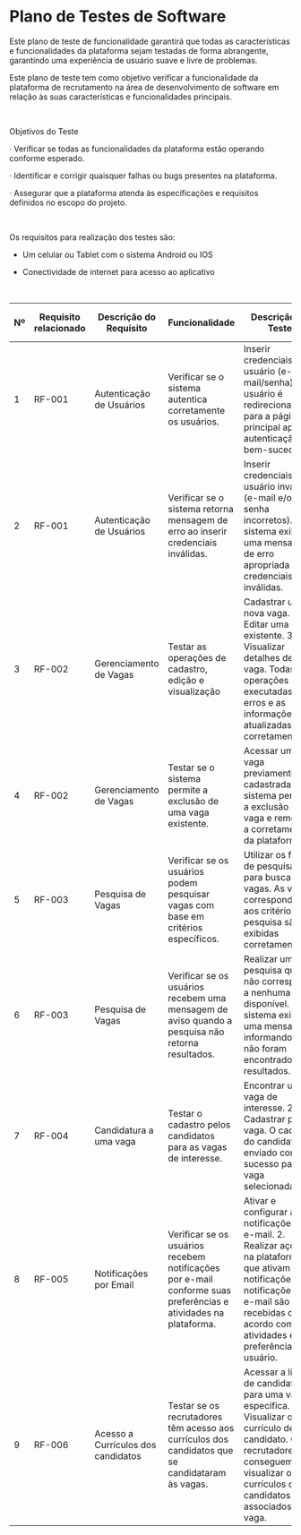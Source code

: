 # Plano de Testes de Software



Este plano de teste de funcionalidade garantirá que todas as características e funcionalidades da plataforma sejam testadas de forma abrangente, garantindo uma experiência de usuário suave e livre de problemas.

Este plano de teste tem como objetivo verificar a funcionalidade da plataforma de recrutamento na área de desenvolvimento de software em relação às suas características e funcionalidades principais.

‌

Objetivos do Teste

· Verificar se todas as funcionalidades da plataforma estão operando conforme esperado.

· Identificar e corrigir quaisquer falhas ou bugs presentes na plataforma.

· Assegurar que a plataforma atenda às especificações e requisitos definidos no escopo do projeto.

‌

Os requisitos para realização dos testes são:

- Um celular ou Tablet com o sistema Android ou IOS

- Conectividade de internet para acesso ao aplicativo

‌

| Nº | Requisito relacionado     | Descrição do Requisito                                                  | Funcionalidade                            | Descrição do Teste                                                                 | Passos de Execução                                                                                   | Critério de Êxito                                                                                                                   |
|----|----------|-------------------------------------------------------------------------|-------------------------------------------|------------------------------------------------------------------------------------|------------------------------------------------------------------------------------------------------|-------------------------------------------------------------------------------------------------------------------------------------|
| 1  | RF-001   | Autenticação de Usuários                                              | Verificar se o sistema autentica corretamente os usuários. | Inserir credenciais de usuário (e-mail/senha). O usuário é redirecionado para a página principal após autenticação bem-sucedida. | Garantir que apenas usuários autenticados tenham acesso à plataforma. |
| 2  | RF-001   | Autenticação de Usuários                                              | Verificar se o sistema retorna mensagem de erro ao inserir credenciais inválidas. | Inserir credenciais de usuário inválidas (e-mail e/ou senha incorretos). O sistema exibe uma mensagem de erro apropriada para credenciais inválidas. | Assegurar que apenas usuários com credenciais válidas possam acessar a plataforma. |
| 3  | RF-002   | Gerenciamento de Vagas                                                | Testar as operações de cadastro, edição e visualização | Cadastrar uma nova vaga. 2. Editar uma vaga existente. 3. Visualizar detalhes de uma vaga. Todas as operações são executadas sem erros e as informações são atualizadas corretamente. | Assegurar que as funcionalidades relacionadas ao gerenciamento de vagas estejam operacionais. |
| 4  | RF-002   | Gerenciamento de Vagas                                                | Testar se o sistema permite a exclusão de uma vaga existente. | Acessar uma vaga previamente cadastrada. O sistema permite a exclusão da vaga e remove-a corretamente da plataforma. | Assegurar que as vagas possam ser removidas da plataforma conforme necessário. |
| 5  | RF-003   | Pesquisa de Vagas                                                     | Verificar se os usuários podem pesquisar vagas com base em critérios específicos. | Utilizar os filtros de pesquisa para buscar vagas. As vagas correspondentes aos critérios de pesquisa são exibidas corretamente. | Garantir que os usuários possam encontrar vagas relevantes de acordo com seus interesses. |
| 6  | RF-003   | Pesquisa de Vagas                                                     | Verificar se os usuários recebem uma mensagem de aviso quando a pesquisa não retorna resultados. | Realizar uma pesquisa que não corresponda a nenhuma vaga disponível. O sistema exibe uma mensagem informando que não foram encontrados resultados. | Assegurar que os usuários sejam informados caso não haja vagas correspondentes à sua pesquisa. |
| 7  | RF-004   | Candidatura a uma vaga                                                | Testar o cadastro pelos candidatos para as vagas de interesse. | Encontrar uma vaga de interesse. 2. Cadastrar para a vaga. O cadastro do candidato é enviado com sucesso para a vaga selecionada. | Assegurar que os candidatos possam se candidatar às vagas de forma eficiente. |
| 8  | RF-005   | Notificações por Email                                                | Verificar se os usuários recebem notificações por e-mail conforme suas preferências e atividades na plataforma. | Ativar e configurar as notificações por e-mail. 2. Realizar ações na plataforma que ativam notificações. As notificações por e-mail são recebidas de acordo com as atividades e preferências do usuário. | Garantir que os usuários sejam informados sobre atividades relevantes na plataforma. |
| 9  | RF-006   | Acesso a Currículos dos candidatos                                   | Testar se os recrutadores têm acesso aos currículos dos candidatos que se candidataram às vagas. | Acessar a lista de candidatos para uma vaga específica. 2. Visualizar o currículo de um candidato. Os recrutadores conseguem visualizar os currículos dos candidatos associados à vaga. | Assegurar que os recrutadores possam avaliar os currículos dos candidatos facilmente. |

